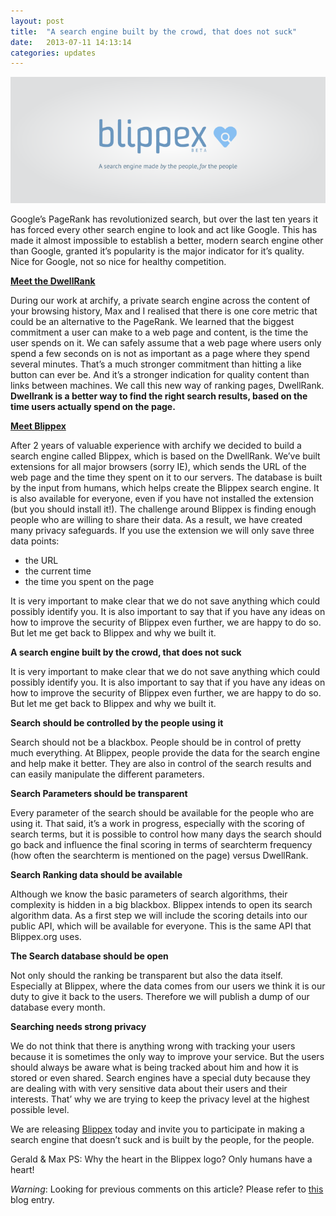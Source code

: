 ```yaml
---
layout: post
title:  "A search engine built by the crowd, that does not suck"
date:   2013-07-11 14:13:14
categories: updates
---
```


![Blippex](/css/img/posts/blippex-promo.png)

Google’s PageRank has revolutionized search, but over the last ten years it has forced every other search engine to look and act like Google. This has made it almost impossible to establish a better, modern search engine other than Google, granted it’s popularity is the major indicator for it’s quality. Nice for Google, not so nice for healthy competition.<!-- more -->

**[Meet the DwellRank](http://www.blippex.org/)**

During our work at archify, a private search engine across the content of your browsing history, Max and I realised that there is one core metric that could be an alternative to the PageRank. We learned that the biggest commitment a user can make to a web page and content, is the time the user spends on it. We can safely assume that a web page where users only spend a few seconds on is not as important as a page where they spend several minutes. That’s a much stronger commitment than hitting a like button can ever be. And it’s a stronger indication for quality content than links between machines. We call this new way of ranking pages, DwellRank. **Dwellrank is a better way to find the right search results, based on the time users actually spend on the page.**

**[Meet Blippex](http://www.blippex.org/)**

After 2 years of valuable experience with archify we decided to build a search engine called Blippex, which is based on the DwellRank. We’ve built extensions for all major browsers (sorry IE), which sends the URL of the web page and the time they spent on it to our servers. The database is built by the input from humans, which helps create the Blippex search engine. It is also available for everyone, even if you have not installed the extension (but you should install it!).
The challenge around Blippex is finding enough people who are willing to share their data. As a result, we have created many privacy safeguards. If you use the extension we will only save three data points:

* the URL 
* the current time
* the time you spent on the page

It is very important to make clear that we do not save anything which could possibly identify you. It is also important to say that if you have any ideas on how to improve the security of Blippex even further, we are happy to do so. But let me get back to Blippex and why we built it.

**A search engine built by the crowd, that does not suck**

It is very important to make clear that we do not save anything which could possibly identify you. It is also important to say that if you have any ideas on how to improve the security of Blippex even further, we are happy to do so. But let me get back to Blippex and why we built it.

**Search should be controlled by the people using it**

Search should not be a blackbox. People should be in control of pretty much everything. At Blippex, people provide the data for the search engine and help make it better. They are also in control of the search results and can easily manipulate the different parameters.

**Search Parameters should be transparent**

Every parameter of the search should be available for the people who are using it. That said, it’s a work in progress, especially with the scoring of search terms, but it is possible to control how many days the search should go back and influence the final scoring in terms of searchterm frequency (how often the searchterm is mentioned on the page) versus DwellRank.

**Search Ranking data should be available**

Although we know the basic parameters of search algorithms, their complexity is hidden in a big blackbox. Blippex intends to open its search algorithm data. As a first step we will include the scoring details into our public API, which will be available for everyone. This is the same API that Blippex.org uses.

**The Search database should be open**

Not only should the ranking be transparent but also the data itself. Especially at Blippex, where the data comes from our users we think it is our duty to give it back to the users. Therefore we will publish a dump of our database every month.

**Searching needs strong privacy**

We do not think that there is anything wrong with tracking your users because it is sometimes the only way to improve your service. But the users should always be aware what is being tracked about him and how it is stored or even shared. Search engines have a special duty because they are dealing with with very sensitive data about their users and their interests. That’ why we are trying to keep the privacy level at the highest possible level.

We are releasing [Blippex](http://www.blippex.org/) today and invite you to participate in making a search engine that doesn’t suck and is built by the people, for the people.

Gerald & Max
PS: Why the heart in the Blippex logo? Only humans have a heart!

*Warning*: Looking for previous comments on this article? Please refer to [this](http://blog.archify.com/2013/07/11/a-search-engine-built-by-the-crowd-that-does-not-suck/) blog entry.